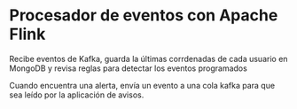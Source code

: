 # Procesador de eventos con Apache Flink

Recibe eventos de Kafka, guarda la últimas corrdenadas de cada usuario en MongoDB y revisa reglas para detectar los eventos programados

Cuando encuentra una alerta, envía un evento a una cola kafka para que sea leído por la aplicación de avisos.